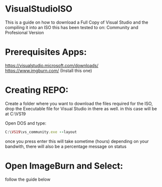 # VisualStudioISO
This is a guide on how to download a Full Copy of Visual Studio and the compiling it into an ISO
this has been tested to on: Community and Profesional Version


# Prerequisites Apps:
https://visualstudio.microsoft.com/downloads/<br/>
https://www.imgburn.com/   (Install this one)

# Creating REPO:
Create a folder where you want to download the files required for the ISO, drop the Executable file for Visual Studio in there as well.
in this case will be at C:\VS19

Open DOS and type:
```` Ruby
C:\VS19\vs_community.exe --layout
````
once you press enter this will take sometime (hours) depending on your bandwith, there will also be a percentage message on status

# Open ImageBurn and Select: <br/>
follow the guide below





